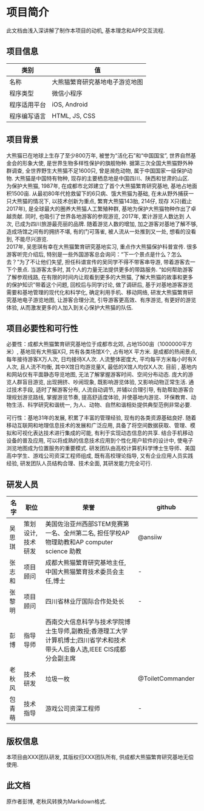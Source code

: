 # 项目简介
此文档由浅入深讲解了制作本项目的动机, 基本理念和APP交互流程.

## 项目信息

|类别|值|
|-|-|
|名称|大熊猫繁育研究基地电子游览地图|
|程序类型|微信小程序|
|程序适用平台|iOS, Android|
|程序编写语言|HTML, JS, CSS|

## 项目背景
大熊猫已在地球上生存了至少800万年, 被誉为“活化石”和“中国国宝”, 世界自然基金会的形象大使, 是世界生物多样性保护的旗舰物种. 据第三次全国大熊猫野外种群调查, 全世界野生大熊猫不足1600只, 曾是濒危动物, 属于中国国家一级保护动物. 大熊猫是中国特有物种, 现存的主要栖息地是中国四川、陕西和甘肃的山区.   
为保护大熊猫, 1987年, 在成都市北郊建立了首个大熊猫繁育研究基地, 基地占地面积1500亩. 从最初80年代抢救留下的6只病、饿大熊猫为基础, 在未从野外捕获一只大熊猫的情况下, 以技术创新为重点, 繁育大熊猫143胎, 214仔, 现存 X只(截止2017年), 是全球最大的圈养大熊猫人工繁殖种群, 基地为保护大熊猫物种作出了卓越贡献. 同时, 也吸引了世界各地游客的参观游览, 2017年, 累计游览人数达到     人次, 已成为四川旅游最亮丽的品牌. 随着游览人数的增加, 加之游客对基地了解不够, 造成场馆之间有的拥挤不堪, 有的门可落雀, 被人流从一处推到又一处, 想看的没看到, 不能尽兴游览.   
2017年, 吴思琪有幸在大熊猫繁育研究基地实习, 重点作大熊猫保护科普宣传. 很多游客听完介绍后, 特别是一些外国游客总会询问：“下一个景点是什么？怎么去？”为了不让他们失望, 担任科谱宣传的吴同学不得不带客串导游, 带着游客去一下个景点. 当游客太多时, 其个人的力量无法提供更多的带路服务. “如何帮助游客了解参观线路, 在有限的时间内让观看到更多的大熊猫, 了解大熊猫的故事和更多的保护知识”带着这个问题, 回校后与同学讨论, 做了调研后, 基于对基地游客游览需要和基地管理的现代化和科学化, 确定利用手机、移动网络, 研发大熊猫繁育研究基地电子游览地图, 让游客合理分流, 引导游客更高效、有序游览, 有更好的游览体验, 从而激发更多的人加入到关心保护大熊猫的队伍.   

## 项目必要性和可行性
必要性：成都大熊猫繁育研究基地位于成都市北郊, 占地1500亩（1000000平方米）, 基地现有大熊猫X只, 共有各类场馆X个, 占有地X 平方米. 是成都的热闹景点, 每年接待游客X万人次, 日均接待X人次. 人流整体密度大, 平均每平方米每小时有X人次, 且人流不均衡, 其中X馆日均游览量X, 最低的X馆人均仅X人次. 目前 , 基地内和网站仅有平面静态导览地图, 无法了解掌握游客时间、空间分布动态. 庞大的游览人群盲目游览, 出现拥挤、吵闹现象, 既影响游览体验, 又影响动物正常生活. 通过技术手段, 适时了解游客分布, 人流自动调节, 并辅以合理引导, 有助帮助游客合理规划游览路线, 掌握游览节奏, 提高舒适度体验, 并使基地内游览、环保教育、动物生活、科学研究和谐统一, 为人、动物、自然和谐相处提供典型范例非常必要.  
  
可行性：基地31年的发展, 积累了丰富的管理经验, 现有的各类资源基础良好. 随着移动互联网和地理信息技术的发展和广泛应用, 具备了将空间数据获取、管理、模拟和可视化表达技术进行集成的可能, 有利于实现动态信息的共享. 结合手机移动设备的普及应用, 可以将成熟的信息技术应用到个性化用户软件的设计中, 使电子浏览地图成为位置服务的重要模式. 研发团队由高校计算机科学博士生导师、美国高中学生、游戏公司资深工程师组成, 既有高校理论指导, 又有企业应用人员实践经验, 研发团队人员结构合理、技术全面, 其研发能力完全可行.  

## 研发人员

|名字|职位|荣誉|github|
|-|-|-|-|
|吴思琪|策划设计, 技术研发|美国佐治亚州西部STEM竞赛第一名、全州第二名, 担任学校AP物理助教和AP computer science 助教|@ansiiw|
|张志和|项目顾问|成都大熊猫繁育研究基地主任,中国大熊猫繁育技术委员会主任,博士|-|
|张黎明|项目顾问|四川省林业厅国际合作处处长|-|
|彭博|指导导师|西南交大信息科学与技术学院博士生导师,副教授;香港理工大学计算机博士;四川省学术和技术带头人后备人选,IEEE CIS成都分会副主席|
|老秋风|技术研发|垃圾一枚|@ToiletCommander|
|包青萌|技术指导|游戏公司资深工程师|-|

## 版权信息
本项目由XXX团队研发, 其版权归XXX团队所有, 供成都大熊猫繁育研究基地无偿使用.

## 此文档
原作者彭博, 老秋风转换为Markdown格式.
